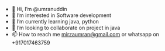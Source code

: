 - 👋 Hi, I’m @umranuddin
- 👀 I’m interested in Software development 
- 🌱 I’m currently learning java, python
- 💞️ I’m looking to collaborate on project in java 
- 📫 How to reach me mirzaumran@gmail.com or whatsapp on +917017463759

<!---
umranuddin/umranuddin is a ✨ special ✨ repository because its `README.md` (this file) appears on your GitHub profile.
You can click the Preview link to take a look at your changes.
--->
